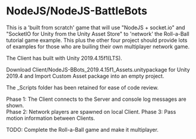 # NodeJS/NodeJS-BattleBots
  
This is a 'built from scratch' game that will use "NodeJS + socket.io" and "SocketIO for Unity from the Unity Asset Store" to 'network' the Roll-a-Ball tutorial game example. This plus the other four project should provide lots of examples for those who are builing their own multiplayer network game.   

The Client has built with Unity 2019.4.15f1(LTS).  

Download Client/NodeJS-BBots_2019.4.15f1_Assets.unitypackage for Unity 2019.4 and 
Import Custom Asset package into an empty project.  

The _Scripts folder has been retained for ease of code review.   
 
   
Phase 1: The Client connects to the Server and console log messages are shown.   
Phase 2: Network players are spawned on local Client.
Phase 3: Pass motion information between Clients.

TODO: Complete the Roll-a-Ball game and make it multiplayer.   
